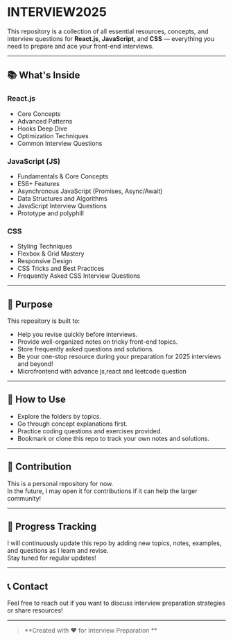 # INTERVIEW2025

This repository is a collection of all essential resources, concepts, and interview questions for **React.js**, **JavaScript**, and **CSS** — everything you need to prepare and ace your front-end interviews.

---

## 📚 What's Inside

### React.js
- Core Concepts
- Advanced Patterns
- Hooks Deep Dive
- Optimization Techniques
- Common Interview Questions

### JavaScript (JS)
- Fundamentals & Core Concepts
- ES6+ Features
- Asynchronous JavaScript (Promises, Async/Await)
- Data Structures and Algorithms
- JavaScript Interview Questions
- Prototype and polyphill

### CSS
- Styling Techniques
- Flexbox & Grid Mastery
- Responsive Design
- CSS Tricks and Best Practices
- Frequently Asked CSS Interview Questions

---

## 🎯 Purpose

This repository is built to:

- Help you revise quickly before interviews.
- Provide well-organized notes on tricky front-end topics.
- Store frequently asked questions and solutions.
- Be your one-stop resource during your preparation for 2025 interviews and beyond!
- Microfrontend with advance js,react and leetcode question

---

## 🚀 How to Use

- Explore the folders by topics.
- Go through concept explanations first.
- Practice coding questions and exercises provided.
- Bookmark or clone this repo to track your own notes and solutions.

---

## 📌 Contribution

This is a personal repository for now.  
In the future, I may open it for contributions if it can help the larger community!

---

## 📅 Progress Tracking

I will continuously update this repo by adding new topics, notes, examples, and questions as I learn and revise.  
Stay tuned for regular updates!

---

## 📞 Contact

Feel free to reach out if you want to discuss interview preparation strategies or share resources!

---

> **Created with ❤️ for Interview Preparation **
